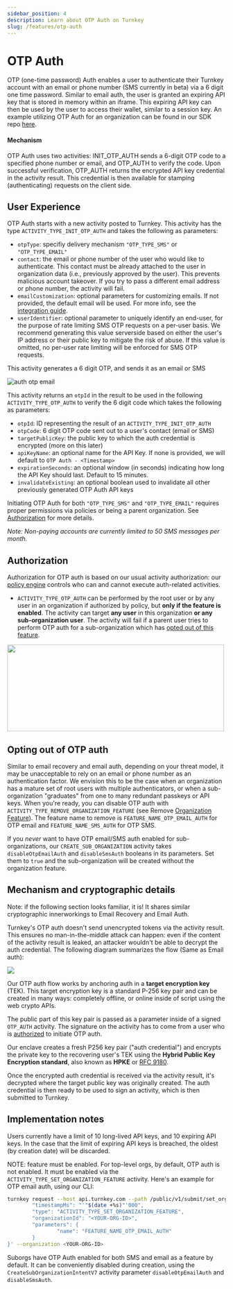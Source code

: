 ```yaml
---
sidebar_position: 4
description: Learn about OTP Auth on Turnkey
slug: /features/otp-auth
---
```


# OTP Auth

OTP (one-time password) Auth enables a user to authenticate their Turnkey account with an email or phone number (SMS currently in beta) via a 6 digit one time password. Similar to email auth, the user is granted an expiring API key that is stored in memory within an iframe. This expiring API key can then be used by the user to access their wallet, similar to a session key. An example utilizing OTP Auth for an organization can be found in our SDK repo [here](https://github.com/tkhq/sdk/tree/main/examples/otp-auth).

#### Mechanism

OTP Auth uses two activities: INIT_OTP_AUTH sends a 6-digit OTP code to a specified phone number or email, and OTP_AUTH to verify the code. Upon successful verification, OTP_AUTH returns the encrypted API key credential in the activity result. This credential is then available for stamping (authenticating) requests on the client side.

## User Experience

OTP Auth starts with a new activity posted to Turnkey. This activity has the type `ACTIVITY_TYPE_INIT_OTP_AUTH` and takes the following as parameters:

- `otpType`: specifiy delivery mechanism `"OTP_TYPE_SMS"` or `"OTP_TYPE_EMAIL"`
- `contact`: the email or phone number of the user who would like to authenticate. This contact must be already attached to the user in organization data (i.e., previously approved by the user). This prevents malicious account takeover. If you try to pass a different email address or phone number, the activity will fail.
- `emailCustomization`: optional parameters for customizing emails. If not provided, the default email will be used. For more info, see the [integration guide](/embedded-wallets/sub-organization-auth#email-customization).
- `userIdentifier`: optional parameter to uniquely identify an end-user, for the purpose of rate limiting SMS OTP requests on a per-user basis. We recommend generating this value serverside based on either the user's IP address or their public key to mitigate the risk of abuse. If this value is omitted, no per-user rate limiting will be enforced for SMS OTP requests.

This activity generates a 6 digit OTP, and sends it as an email or SMS

<p style={{ textAlign: "center" }}>
    <img
        src="/img/auth_otp_email.png"
        alt="auth otp email"
        style={{ width: 420 }}
    />
</p>

This activity returns an `otpId` in the result to be used in the following `ACTIVITY_TYPE_OTP_AUTH` to verify the 6 digit code which takes the following as parameters:

- `otpId`: ID representing the result of an `ACTIVITY_TYPE_INIT_OTP_AUTH`
- `otpCode`: 6 digit OTP code sent out to a user's contact (email or SMS)
- `targetPublicKey`: the public key to which the auth credential is encrypted (more on this later)
- `apiKeyName`: an optional name for the API Key. If none is provided, we will default to `OTP Auth - <Timestamp>`
- `expirationSeconds`: an optional window (in seconds) indicating how long the API Key should last. Default to 15 minutes.
- `invalidateExisting`: an optional boolean used to invalidate all other previously generated OTP Auth API keys

Initiating OTP Auth for both `"OTP_TYPE_SMS"` and `"OTP_TYPE_EMAIL"` requires proper permissions via policies or being a parent organization. See [Authorization](#authorization) for more details.

_Note: Non-paying accounts are currently limited to 50 SMS messages per month._

## Authorization

Authorization for OTP auth is based on our usual activity authorization: our [policy engine](/concepts/policies/overview) controls who can and cannot execute auth-related activities.

- `ACTIVITY_TYPE_OTP_AUTH` can be performed by the root user or by any user in an organization if authorized by policy, but **only if the feature is enabled**. The activity can target **any user** in this organization **or any sub-organization user**. The activity will fail if a parent user tries to perform OTP auth for a sub-organization which has [opted out of this feature](#opting-out-of-otp-auth).

<p style={{textAlign: 'center'}}>
    <img src="/img/diagrams/otp_auth_authorization.png" width="500" height="200"/>
</p>

## Opting out of OTP auth

Similar to email recovery and email auth, depending on your threat model, it may be unacceptable to rely on an email or phone number as an authentication factor. We envision this to be the case when an organization has a mature set of root users with multiple authenticators, or when a sub-organization "graduates" from one to many redundant passkeys or API keys. When you're ready, you can disable OTP auth with `ACTIVITY_TYPE_REMOVE_ORGANIZATION_FEATURE` (see Remove [Organization Feature](/api#tag/Features/operation/RemoveOrganizationFeature)). The feature name to remove is `FEATURE_NAME_OTP_EMAIL_AUTH` for OTP email and `FEATURE_NAME_SMS_AUTH` for OTP SMS.

If you _never_ want to have OTP email/SMS auth enabled for sub-organizations, our `CREATE_SUB_ORGANIZATION` activity takes `disableOtpEmailAuth` and `disableSmsAuth` booleans in its parameters. Set them to `true` and the sub-organization will be created without the organization feature.

## Mechanism and cryptographic details

Note: if the following section looks familiar, it is! It shares similar cryptographic innerworkings to Email Recovery and Email Auth.

Turnkey's OTP auth doesn't send unencrypted tokens via the activity result. This ensures no man-in-the-middle attack can happen: even if the content of the activity result is leaked, an attacker wouldn't be able to decrypt the auth credential. The following diagram summarizes the flow (Same as Email auth):

<img src="/img/otp_auth_cryptography.png" />

Our OTP auth flow works by anchoring auth in a **target encryption key** (TEK). This target encryption key is a standard P-256 key pair and can be created in many ways: completely offline, or online inside of script using the web crypto APIs.

The public part of this key pair is passed as a parameter inside of a signed `OTP_AUTH` activity. The signature on the activity has to come from a user who is [authorized](#authorization) to initiate OTP auth.

Our enclave creates a fresh P256 key pair ("auth credential") and encrypts the private key to the recovering user's TEK using the **Hybrid Public Key Encryption standard**, also known as **HPKE** or [RFC 9180](https://datatracker.ietf.org/doc/rfc9180/).

Once the encrypted auth credential is received via the activity result, it's decrypted where the target public key was originally created. The auth credential is then ready to be used to sign an activity, which is then submitted to Turnkey.

## Implementation notes

Users currently have a limit of 10 long-lived API keys, and 10 expiring API keys. In the case that the limit of expiring API keys is breached, the oldest (by creation date) will be discarded.

NOTE: feature must be enabled. For top-level orgs, by default, OTP auth is not enabled. It must be enabled via the `ACTIVITY_TYPE_SET_ORGANIZATION_FEATURE` activity. Here's an example for OTP email auth, using our CLI:

```sh
turnkey request --host api.turnkey.com --path /public/v1/submit/set_organization_feature --body '{
        "timestampMs": "'"$(date +%s)"'000",
        "type": "ACTIVITY_TYPE_SET_ORGANIZATION_FEATURE",
        "organizationId": "<YOUR-ORG-ID>",
        "parameters": {
                "name": "FEATURE_NAME_OTP_EMAIL_AUTH"
        }
}' --organization <YOUR-ORG-ID>
```

Suborgs have OTP Auth enabled for both SMS and email as a feature by default. It can be conveniently disabled during creation, using the `CreateSubOrganizationIntentV7` activity parameter `disableOtpEmailAuth` and `disableSmsAuth`.
